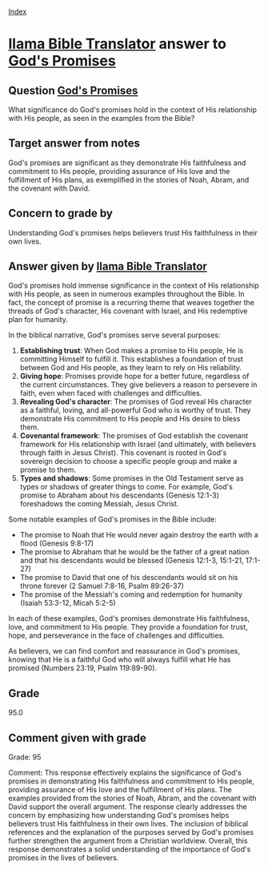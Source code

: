 
[Index](../../index.md)
# [llama Bible Translator](../../answering_models/llama_Bible_Translator.md) answer to [God's Promises](../../questions/God's_Promises.md)

## Question [God's Promises](../../questions/God's_Promises.md)
What significance do God's promises hold in the context of His relationship with His people, as seen in the examples from the Bible?

## Target answer from notes
God's promises are significant as they demonstrate His faithfulness and commitment to His people, providing assurance of His love and the fulfillment of His plans, as exemplified in the stories of Noah, Abram, and the covenant with David.

## Concern to grade by
Understanding God's promises helps believers trust His faithfulness in their own lives.

## Answer given by [llama Bible Translator](../../answering_models/llama_Bible_Translator.md)
God's promises hold immense significance in the context of His relationship with His people, as seen in numerous examples throughout the Bible. In fact, the concept of promise is a recurring theme that weaves together the threads of God's character, His covenant with Israel, and His redemptive plan for humanity.

In the biblical narrative, God's promises serve several purposes:

1. **Establishing trust**: When God makes a promise to His people, He is committing Himself to fulfill it. This establishes a foundation of trust between God and His people, as they learn to rely on His reliability.
2. **Giving hope**: Promises provide hope for a better future, regardless of the current circumstances. They give believers a reason to persevere in faith, even when faced with challenges and difficulties.
3. **Revealing God's character**: The promises of God reveal His character as a faithful, loving, and all-powerful God who is worthy of trust. They demonstrate His commitment to His people and His desire to bless them.
4. **Covenantal framework**: The promises of God establish the covenant framework for His relationship with Israel (and ultimately, with believers through faith in Jesus Christ). This covenant is rooted in God's sovereign decision to choose a specific people group and make a promise to them.
5. **Types and shadows**: Some promises in the Old Testament serve as types or shadows of greater things to come. For example, God's promise to Abraham about his descendants (Genesis 12:1-3) foreshadows the coming Messiah, Jesus Christ.

Some notable examples of God's promises in the Bible include:

* The promise to Noah that He would never again destroy the earth with a flood (Genesis 9:8-17)
* The promise to Abraham that he would be the father of a great nation and that his descendants would be blessed (Genesis 12:1-3, 15:1-21, 17:1-27)
* The promise to David that one of his descendants would sit on his throne forever (2 Samuel 7:8-16, Psalm 89:26-37)
* The promise of the Messiah's coming and redemption for humanity (Isaiah 53:3-12, Micah 5:2-5)

In each of these examples, God's promises demonstrate His faithfulness, love, and commitment to His people. They provide a foundation for trust, hope, and perseverance in the face of challenges and difficulties.

As believers, we can find comfort and reassurance in God's promises, knowing that He is a faithful God who will always fulfill what He has promised (Numbers 23:19, Psalm 119:89-90).

## Grade
95.0

## Comment given with grade
Grade: 95

Comment: This response effectively explains the significance of God's promises in demonstrating His faithfulness and commitment to His people, providing assurance of His love and the fulfillment of His plans. The examples provided from the stories of Noah, Abram, and the covenant with David support the overall argument. The response clearly addresses the concern by emphasizing how understanding God's promises helps believers trust His faithfulness in their own lives. The inclusion of biblical references and the explanation of the purposes served by God's promises further strengthen the argument from a Christian worldview. Overall, this response demonstrates a solid understanding of the importance of God's promises in the lives of believers.
